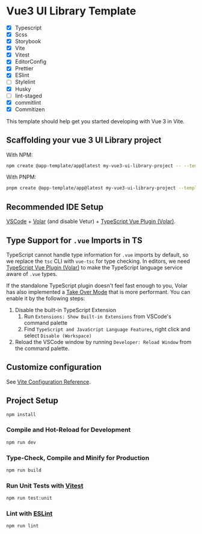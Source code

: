 # Vue3 UI Library Template

- [x] Typescript
- [x] Scss
- [x] Storybook
- [x] Vite
- [x] Vitest
- [x] EditorConfig
- [x] Prettier
- [x] ESlint
- [ ] Stylelint
- [x] Husky
- [ ] lint-staged
- [x] commitlint
- [x] Commitizen

This template should help get you started developing with Vue 3 in Vite.

## Scaffolding your vue 3 UI Library project

With NPM:

```bash
npm create @app-template/app@latest my-vue3-ui-library-project -- --template vue3-ui-lib
```

With PNPM:

```bash
pnpm create @app-template/app@latest my-vue3-ui-library-project --template vue3-ui-lib
```

## Recommended IDE Setup

[VSCode](https://code.visualstudio.com/) + [Volar](https://marketplace.visualstudio.com/items?itemName=Vue.volar) (and disable Vetur) + [TypeScript Vue Plugin (Volar)](https://marketplace.visualstudio.com/items?itemName=Vue.vscode-typescript-vue-plugin).

## Type Support for `.vue` Imports in TS

TypeScript cannot handle type information for `.vue` imports by default, so we replace the `tsc` CLI with `vue-tsc` for type checking. In editors, we need [TypeScript Vue Plugin (Volar)](https://marketplace.visualstudio.com/items?itemName=Vue.vscode-typescript-vue-plugin) to make the TypeScript language service aware of `.vue` types.

If the standalone TypeScript plugin doesn't feel fast enough to you, Volar has also implemented a [Take Over Mode](https://github.com/johnsoncodehk/volar/discussions/471#discussioncomment-1361669) that is more performant. You can enable it by the following steps:

1. Disable the built-in TypeScript Extension
   1. Run `Extensions: Show Built-in Extensions` from VSCode's command palette
   2. Find `TypeScript and JavaScript Language Features`, right click and select `Disable (Workspace)`
2. Reload the VSCode window by running `Developer: Reload Window` from the command palette.

## Customize configuration

See [Vite Configuration Reference](https://vitejs.dev/config/).

## Project Setup

```sh
npm install
```

### Compile and Hot-Reload for Development

```sh
npm run dev
```

### Type-Check, Compile and Minify for Production

```sh
npm run build
```

### Run Unit Tests with [Vitest](https://vitest.dev/)

```sh
npm run test:unit
```

### Lint with [ESLint](https://eslint.org/)

```sh
npm run lint
```
